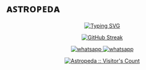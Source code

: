 # ᴀꜱᴛʀᴏᴘᴇᴅᴀ

<p align="center">
<a href="https://git.io/typing-svg"><img src="https://readme-typing-svg.demolab.com?font=Poppins&weight=600&size=30&pause=1000&color=53AB08&center=true&random=false&width=435&lines=ASTROPEDA;WE%2C+US%2C+THEM%2C+THEY;CREATE+FUN;PROJECTS" alt="Typing SVG" /></a>
</p>

<p align="center">
<a href="https://git.io/streak-stats"><img src="https://streak-stats.demolab.com?user=Astropeda&theme=onedark&hide_border=true&card_width=600" alt="GitHub Streak" /></a>
</p>

<p align="center"> 
  <a aria-label="Contact" href="https:/wa.me/+23408039607375" target="_blank">
   <img alt="whatsapp" src="https://img.shields.io/badge/Contact Us-25D366?style=for-the-badge&logo=whatsapp&logoColor=white" />
    <a aria-label="Join our chats" href="https://chat.whatsapp.com/KFe2GEMBZ9eI1bpNVotZOW" target="_blank">
   <img alt="whatsapp" src="https://img.shields.io/badge/Public Bot Group-25D366?style=for-the-badge&logo=whatsapp&logoColor=white" />

<p align="center"><img src="https://profile-counter.glitch.me/{Astropeda}/count.svg" alt="Astropeda :: Visitor's Count" /></p>
